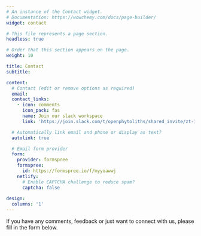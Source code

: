 ```yaml
---
# An instance of the Contact widget.
# Documentation: https://wowchemy.com/docs/page-builder/
widget: contact

# This file represents a page section.
headless: true

# Order that this section appears on the page.
weight: 10

title: Contact
subtitle:

content:
  # Contact (edit or remove options as required)
  email: 
  contact_links:
    - icon: comments
      icon_pack: fas
      name: Join our slack workspace
      link: 'https://join.slack.com/t/openphytoliths/shared_invite/zt-1akxgco84-cz4Dii0Q5gXeb9J49UgYoQ'

  # Automatically link email and phone or display as text?
  autolink: true

  # Email form provider
  form:
    provider: formspree
    formspree:
      id: https://formspree.io/f/myyoawwj
    netlify:
      # Enable CAPTCHA challenge to reduce spam?
      captcha: false
 
design:
  columns: '1'
---
```


If you have any comments, feedback or just want to connect with us, please fill in the form below. 
